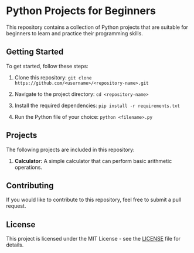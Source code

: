 # Python Projects for Beginners

This repository contains a collection of Python projects that are suitable for beginners to learn and practice their programming skills.

## Getting Started

To get started, follow these steps:

1. Clone this repository: `git clone https://github.com/<username>/<repository-name>.git`

2. Navigate to the project directory: `cd <repository-name>`

3. Install the required dependencies: `pip install -r requirements.txt`

4. Run the Python file of your choice: `python <filename>.py`

## Projects

The following projects are included in this repository:

1. **Calculator:** A simple calculator that can perform basic arithmetic operations.

## Contributing

If you would like to contribute to this repository, feel free to submit a pull request.

## License

This project is licensed under the MIT License - see the [LICENSE](LICENSE) file for details.

